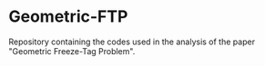 # Geometric-FTP
Repository containing the codes used in the analysis of the paper "Geometric Freeze-Tag Problem".
